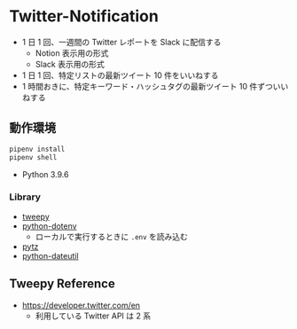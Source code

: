 # Twitter-Notification

- 1 日 1 回、一週間の Twitter レポートを Slack に配信する
  - Notion 表示用の形式
  - Slack 表示用の形式
- 1 日 1 回、特定リストの最新ツイート 10 件をいいねする
- 1 時間おきに、特定キーワード・ハッシュタグの最新ツイート 10 件ずついいねする

## 動作環境

```sh
pipenv install
pipenv shell
```

- Python 3.9.6

### Library

- [tweepy](https://github.com/tweepy/tweepy)
- [python-dotenv](https://github.com/theskumar/python-dotenv)
  - ローカルで実行するときに `.env` を読み込む
- [pytz](https://github.com/stub42/pytz)
- [python-dateutil](https://github.com/dateutil/dateutil)

## Tweepy Reference

- https://developer.twitter.com/en
  - 利用している Twitter API は 2 系
